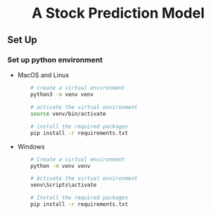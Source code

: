 <div align="center">
    <h1 style="font-size: 32px; font-weight: bold;">A Stock Prediction Model</h1>
</div>

## Set Up

### Set up python environment

- MacOS and Linux

    ```bash
        # create a virtual environment
        python3 -m venv venv

        # activate the virtual environment
        source venv/bin/activate

        # install the required packages
        pip install -r requirements.txt
    ```

- Windows

    ```bash
        # Create a virtual environment
        python -m venv venv

        # Activate the virtual environment
        venv\Scripts\activate

        # Install the required packages
        pip install -r requirements.txt
    ```